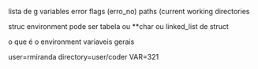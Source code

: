 lista de g variables 
	error flags (erro_no)
	paths (current working directories

struc environment
	pode ser tabela ou **char ou linked_list de struct

o que é o environment 
	variaveis gerais

user=rmiranda
directory=user/coder
VAR=321